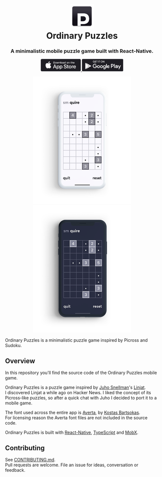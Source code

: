 <h1 align="center">
  <br>
  <a href="https://ordinarypuzzles.com"><img src="./.github/icon-rounded.png" width="80" alt="Ordinary Puzzles"></a>
  <br>
  Ordinary Puzzles
  <br>
</h1>

<h3 align="center">A minimalistic mobile puzzle game built with React-Native.</h3>

<p align="center">
  <a href="https://apps.apple.com/us/app/ordinary-puzzles/id1489599807">
    <img
      class="app-store-badge"
      src="./.github/app-store-badge.png"
      alt="Download on the app store"
      height="40"
    />
  </a>
  <a href="https://play.google.com/store/apps/details?id=com.mmazzarolo.ordinarypuzzles">
    <img
      class="google-play-badge"
      src="./.github/play-store-badge.png"
      alt="Download on the play store"
      height="40"
    />
  </a>
</p>

<p align="center" margin-bottom="0">
  <a href="https://ordinarypuzzles.com">
    <img alt="Ordinary Puzzles" width="320" height="auto" src="./.github/iphone-screenshot-light.png">
  </a>
  <a href="https://ordinarypuzzles.com">
    <img alt="Ordinary Puzzles" width="320" height="auto" src="./.github/iphone-screenshot-dark.png">
  </a>
</p>

Ordinary Puzzles is a minimalistic puzzle game inspired by Picross and Sudoku.

## Overview

In this repository you'll find the source code of the Ordinary Puzzles mobile game.

Ordinary Puzzles is a puzzle game inspired by [Juho Snellman](https://www.snellman.net/)'s [Linjat](https://linjat.snellman.net/#fp).  
I discovered Linjat a while ago on Hacker News. I liked the concept of its Picross-like puzzles, so after a quick chat with Juho I decided to port it to a mobile game.

The font used across the entire app is [Averta](https://www.myfonts.com/fonts/intelligent-foundry/averta/), by [Kostas Bartsokas](http://www.kostasbartsokas.com/).  
For licensing reason the Averta font files are not included in the source code.

Ordinary Puzzles is built with [React-Native](https://facebook.github.io/react-native/), [TypeScript](https://www.typescriptlang.org/) and [MobX](https://mobx.js.org/README.html).

## Contributing

See [CONTRIBUTING.md](./CONTRIBUTING.md).  
Pull requests are welcome. File an issue for ideas, conversation or feedback.
